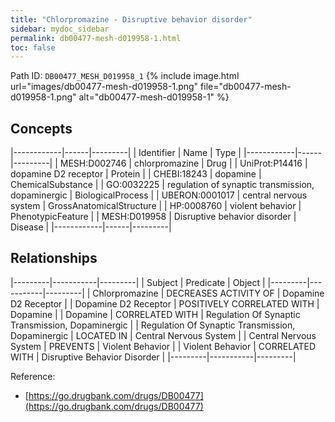 ```yaml
---
title: "Chlorpromazine - Disruptive behavior disorder"
sidebar: mydoc_sidebar
permalink: db00477-mesh-d019958-1.html
toc: false 
---
```



Path ID: `DB00477_MESH_D019958_1`
{% include image.html url="images/db00477-mesh-d019958-1.png" file="db00477-mesh-d019958-1.png" alt="db00477-mesh-d019958-1" %}

## Concepts

|------------|------|---------|
| Identifier | Name | Type    |
|------------|------|---------|
| MESH:D002746 | chlorpromazine | Drug |
| UniProt:P14416 | dopamine D2 receptor | Protein |
| CHEBI:18243 | dopamine | ChemicalSubstance |
| GO:0032225 | regulation of synaptic transmission, dopaminergic | BiologicalProcess |
| UBERON:0001017 | central nervous system | GrossAnatomicalStructure |
| HP:0008760 | violent behavior | PhenotypicFeature |
| MESH:D019958 | Disruptive behavior disorder | Disease |
|------------|------|---------|

## Relationships

|---------|-----------|---------|
| Subject | Predicate | Object  |
|---------|-----------|---------|
| Chlorpromazine | DECREASES ACTIVITY OF | Dopamine D2 Receptor |
| Dopamine D2 Receptor | POSITIVELY CORRELATED WITH | Dopamine |
| Dopamine | CORRELATED WITH | Regulation Of Synaptic Transmission, Dopaminergic |
| Regulation Of Synaptic Transmission, Dopaminergic | LOCATED IN | Central Nervous System |
| Central Nervous System | PREVENTS | Violent Behavior |
| Violent Behavior | CORRELATED WITH | Disruptive Behavior Disorder |
|---------|-----------|---------|

Reference: 
  - [https://go.drugbank.com/drugs/DB00477](https://go.drugbank.com/drugs/DB00477)
